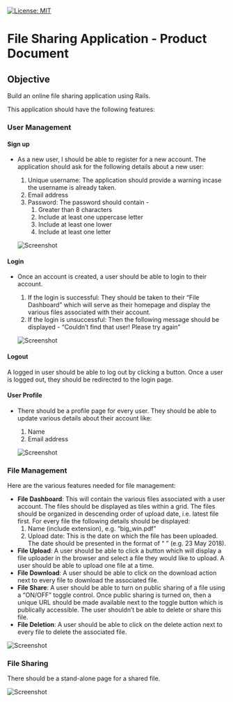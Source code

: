 [![License: MIT](https://img.shields.io/badge/License-MIT-yellow.svg)](https://github.com/ashish-r/rails-file-share/blob/master/LICENSE)

# File Sharing Application - Product Document

## Objective
Build an online file sharing application using Rails.

This application should have the following features:

### User Management

#### Sign up

- As a new user, I should be able to register for a new account. The application should ask for the following details about a new user:
  1. Unique username: The application should provide a warning incase the username is already taken.
  2. Email address
  3. Password: The password should contain -
     1. Greater than 8 characters
     2. Include at least one uppercase letter
     3. Include at least one lower
     4. Include at least one letter

  ![Screenshot](https://raw.githubusercontent.com/ashish-r/rails-file-share/master/screenshots/signup.png)

#### Login

- Once an account is created, a user should be able to login to their account.
  1. If the login is successful: They should be taken to their “File Dashboard” which will serve as their homepage and display the various files associated with their account.
  2. If the login is unsuccessful: Then the following message should be displayed - “Couldn’t find that user! Please try again”

  ![Screenshot](https://raw.githubusercontent.com/ashish-r/rails-file-share/master/screenshots/login.png)

#### Logout

A logged in user should be able to log out by clicking a button. Once a user is logged out, they should be redirected to the login page.


#### User Profile

- There should be a profile page for every user. They should be able to update various details about their account like:
  1. Name
  2. Email address

  ![Screenshot](https://raw.githubusercontent.com/ashish-r/rails-file-share/master/screenshots/profile.png)


### File Management

Here are the various features needed for file management:

  - **File Dashboard**: This will contain the various files associated with a user account. The files should be displayed as tiles within a grid. The files should be organized in descending order of upload date, i.e. latest file first. For every file the following details should be displayed:
    1. Name (include extension), e.g. “big_win.pdf”
    2. Upload date: This is the date on which the file has been uploaded. The date should be presented in the format of “<Day> <Month> <Year>” (e.g. 23 May 2018).
  - **File Upload**: A user should be able to click a button which will display a file uploader in the browser and select a file they would like to upload. A user should be able to upload one file at a time.
  - **File Download**: A user should be able to click on the download action next to every file to download the associated file.
  - **File Share**: A user should be able to turn on public sharing of a file using a “ON/OFF” toggle control. Once public sharing is turned on, then a unique URL should be made available next to the toggle button which is publically accessible. The user shouldn’t be able to delete or share this file.
  - **File Deletion**: A user should be able to click on the delete action next to every file to delete the associated file.

  ![Screenshot](https://raw.githubusercontent.com/ashish-r/rails-file-share/master/screenshots/home.png)


### File Sharing

There should be a stand-alone page for a shared file.

  ![Screenshot](https://raw.githubusercontent.com/ashish-r/rails-file-share/master/screenshots/sharing.png)


